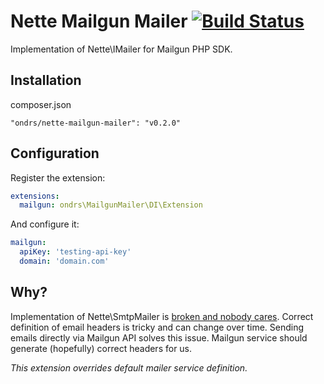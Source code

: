 Nette Mailgun Mailer [![Build Status](https://travis-ci.org/ondrs/nette-mailgun-mailer.svg?branch=master)](https://travis-ci.org/ondrs/nette-mailgun-mailer)
==============

Implementation of Nette\IMailer for Mailgun PHP SDK.

Installation
-----

composer.json

    "ondrs/nette-mailgun-mailer": "v0.2.0"

Configuration
-----

Register the extension:

```yaml
extensions:
  mailgun: ondrs\MailgunMailer\DI\Extension
```

And configure it:

```yaml
mailgun:
  apiKey: 'testing-api-key'
  domain: 'domain.com'
```

Why?
-----
Implementation of Nette\SmtpMailer is [broken and nobody cares](https://github.com/nette/mail/pull/40).
Correct definition of email headers is tricky and can change over time.
Sending emails directly via Mailgun API solves this issue. 
Mailgun service should generate (hopefully) correct headers for us.


*This extension overrides default mailer service definition.*